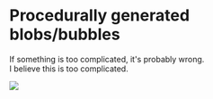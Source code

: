 # Procedurally generated blobs/bubbles

If something is too complicated, it's probably wrong.<br/>
I believe this is too complicated.
 
![](https://media.giphy.com/media/cPaDLMKU9QSLFZGhW3/giphy.gif)

